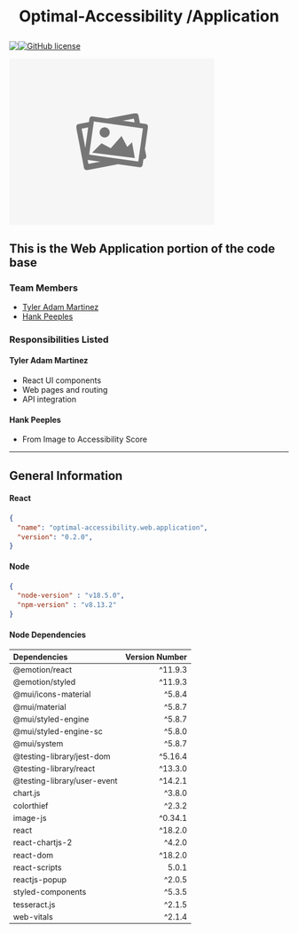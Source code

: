 # <p align="center"> Optimal-Accessibility /Application

<p align="center" style="display: flex;" >
<img src="https://visitor-badge.glitch.me/badge?page_id=tyleradammartinez.Optimal-Accessibility" />
<a href="https://github.com/TylerAdamMartinez/Optimal-Accessibility/blob/main/LICENSE"><img alt="GitHub license" src="https://img.shields.io/github/license/TylerAdamMartinez/Optimal-Accessibility"></a>
</p>


<p align="center" style="display: flex;" >
<img alt="Optimal-Accessibility-Missing-Image" src="https://github.com/TylerAdamMartinez/Optimal-Accessibility/blob/main/Application/src/Components/missing_image.jpg" />
 </p>

This is the Web Application portion of the code base
---

### Team Members
- [Tyler Adam Martinez](https://github.com/TylerAdamMartinez/)
- [Hank Peeples](https://github.com/hankpeeples)

### Responsibilities Listed
#### Tyler Adam Martinez
* React UI components
* Web pages and routing
* API integration

#### Hank Peeples
* From Image to Accessibility Score

---

## General Information
#### React
```json
{
  "name": "optimal-accessibility.web.application",
  "version": "0.2.0",
}
```

#### Node
```json
{
  "node-version" : "v18.5.0",
  "npm-version" : "v8.13.2"
}
```
 
#### Node Dependencies
| Dependencies  |  Version Number  |
| :--- |  ---: |
| @emotion/react | ^11.9.3 |
| @emotion/styled | ^11.9.3 |
| @mui/icons-material | ^5.8.4 |
| @mui/material | ^5.8.7 |
| @mui/styled-engine | ^5.8.7 |
| @mui/styled-engine-sc | ^5.8.0 |
| @mui/system | ^5.8.7 |
| @testing-library/jest-dom | ^5.16.4 |
| @testing-library/react | ^13.3.0 |
| @testing-library/user-event | ^14.2.1 |
| chart.js | ^3.8.0 |
| colorthief | ^2.3.2 |
| image-js | ^0.34.1 |
| react | ^18.2.0 |
| react-chartjs-2 | ^4.2.0 |
| react-dom | ^18.2.0 |
| react-scripts | 5.0.1 |
| reactjs-popup | ^2.0.5 |
| styled-components | ^5.3.5 |
| tesseract.js | ^2.1.5 |
| web-vitals | ^2.1.4|
